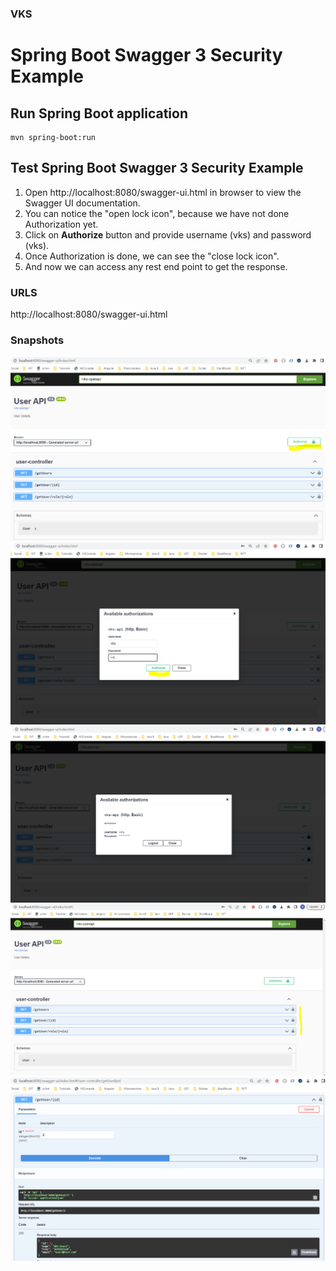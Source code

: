 ### VKS

# Spring Boot Swagger 3 Security Example

## Run Spring Boot application
```
mvn spring-boot:run
```
## Test Spring Boot Swagger 3 Security Example
<ol>
<li>Open http://localhost:8080/swagger-ui.html in browser to view the Swagger UI documentation. </li>
<li>You can notice the "open lock icon", because we have not done Authorization yet.</li>
<li>Click on <b>Authorize</b> button and provide username (vks) and password (vks).</li>
<li>Once Authorization is done, we can see the "close lock icon".</li>
<li>And now we can access any rest end point to get the response.</li>
</ol>

### URLS
http://localhost:8080/swagger-ui.html

### Snapshots
![img.png](img.png)
![img_1.png](img_1.png)
![img_2.png](img_2.png)
![img_3.png](img_3.png)
![img_4.png](img_4.png)

